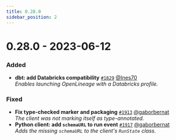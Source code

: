 ```yaml
---
title: 0.28.0
sidebar_position: 2
---
```


# 0.28.0 - 2023-06-12

### Added
* **dbt: add Databricks compatibility** [`#1829`](https://github.com/OpenLineage/OpenLineage/pull/1829) [@Ines70](https://github.com/Ines70)  
    *Enables launching OpenLineage with a Databricks profile.*

### Fixed
* **Fix type-checked marker and packaging** [`#1913`](https://github.com/OpenLineage/OpenLineage/pull/1913) [@gaborbernat](https://github.com/gaborbernat)  
    *The client was not marking itself as type-annotated.*
* **Python client: add `schemaURL` to run event** [`#1917`](https://github.com/OpenLineage/OpenLineage/pull/1917) [@gaborbernat](https://github.com/gaborbernat)  
    *Adds the missing `schemaURL` to the client's `RunState` class.*